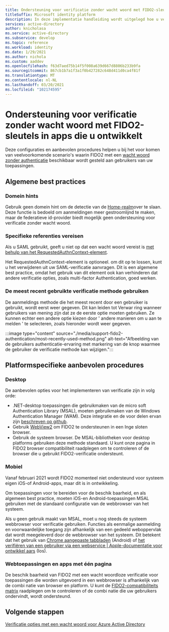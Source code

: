 ```yaml
---
title: Ondersteuning voor verificatie zonder wacht woord met FIDO2-sleutels in apps die u ontwikkelt | Azure
titleSuffix: Microsoft identity platform
description: In deze implementatie handleiding wordt uitgelegd hoe u verificatie zonder wacht woord ondersteunt met FIDO2-beveiligings sleutels in de toepassingen die u ontwikkelt
services: active-directory
author: knicholasa
ms.service: active-directory
ms.subservice: develop
ms.topic: reference
ms.workload: identity
ms.date: 1/29/2021
ms.author: nichola
ms.custom: aaddev
ms.openlocfilehash: f63d7aed75b14f5f008a639d667d8806b233b9fa
ms.sourcegitcommit: 867cb1b7a1f3a1f0b427282c648d411d0ca4f81f
ms.translationtype: MT
ms.contentlocale: nl-NL
ms.lasthandoff: 03/20/2021
ms.locfileid: "102174595"
---
```

# <a name="support-passwordless-authentication-with-fido2-keys-in-apps-you-develop"></a>Ondersteuning voor verificatie zonder wacht woord met FIDO2-sleutels in apps die u ontwikkelt

Deze configuraties en aanbevolen procedures helpen u bij het voor komen van veelvoorkomende scenario's waarin FIDO2 met een [wacht woord zonder authenticatie](../../active-directory/authentication/concept-authentication-passwordless.md) beschikbaar wordt gesteld aan gebruikers van uw toepassingen.

## <a name="general-best-practices"></a>Algemene best practices

### <a name="domain-hints"></a>Domein hints

Gebruik geen domein hint om de detectie van de [Home-realm](../../active-directory/manage-apps/configure-authentication-for-federated-users-portal.md)over te slaan. Deze functie is bedoeld om aanmeldingen meer gestroomlijnd te maken, maar de federatieve id-provider biedt mogelijk geen ondersteuning voor verificatie zonder wacht woord.

### <a name="requiring-specific-credentials"></a>Specifieke referenties vereisen

Als u SAML gebruikt, geeft u niet op dat een wacht woord vereist is [met behulp van het RequestedAuthnContext-element](single-sign-on-saml-protocol.md#requestauthncontext).

Het RequestedAuthnContext-element is optioneel. om dit op te lossen, kunt u het verwijderen uit uw SAML-verificatie aanvragen. Dit is een algemene best practice, omdat het gebruik van dit element ook kan verhinderen dat andere verificatie opties, zoals multi-factor Authentication, goed werken.

### <a name="using-the-most-recently-used-authentication-method"></a>De meest recent gebruikte verificatie methode gebruiken

De aanmeldings methode die het meest recent door een gebruiker is gebruikt, wordt eerst weer gegeven. Dit kan leiden tot Verwar ring wanneer gebruikers van mening zijn dat ze de eerste optie moeten gebruiken. Ze kunnen echter een andere optie kiezen door ' andere manieren om u aan te melden ' te selecteren, zoals hieronder wordt weer gegeven.

:::image type="content" source="./media/support-fido2-authentication/most-recently-used-method.png" alt-text="Afbeelding van de gebruikers authenticatie-ervaring met markering van de knop waarmee de gebruiker de verificatie methode kan wijzigen.":::

## <a name="platform-specific-best-practices"></a>Platformspecifieke aanbevolen procedures

### <a name="desktop"></a>Desktop

De aanbevolen opties voor het implementeren van verificatie zijn in volg orde:

- .NET-desktop toepassingen die gebruikmaken van de micro soft Authentication Library (MSAL), moeten gebruikmaken van de Windows Authentication Manager (WAM). Deze integratie en de voor delen ervan zijn [beschreven op github](https://github.com/AzureAD/microsoft-authentication-library-for-dotnet/wiki/wam).
- Gebruik [WebView2](/microsoft-edge/webview2/) om FIDO2 te ondersteunen in een Inge sloten browser.
- Gebruik de systeem browser. De MSAL-bibliotheken voor desktop platforms gebruiken deze methode standaard. U kunt onze pagina in FIDO2 browser compatibiliteit raadplegen om te controleren of de browser die u gebruikt FIDO2-verificatie ondersteunt.

### <a name="mobile"></a>Mobiel

Vanaf februari 2021 wordt FIDO2 momenteel niet ondersteund voor systeem eigen iOS-of Android-apps, maar dit is in ontwikkeling.

Om toepassingen voor te bereiden voor de beschik baarheid, en als algemeen best practice, moeten iOS-en Android-toepassingen MSAL gebruiken met de standaard configuratie van de webbrowser van het systeem.

Als u geen gebruik maakt van MSAL, moet u nog steeds de systeem webbrowser voor verificatie gebruiken. Functies als eenmalige aanmelding en voorwaardelijke toegang zijn afhankelijk van een gedeeld weboppervlak dat wordt meegeleverd door de webbrowser van het systeem. Dit betekent dat het gebruik van [Chrome aangepaste tabbladen](https://developer.chrome.com/docs/multidevice/android/customtabs/) (Android) of [het verifiëren van een gebruiker via een webservice | Apple-documentatie voor ontwikkel aars](https://developer.apple.com/documentation/authenticationservices/authenticating_a_user_through_a_web_service) (Ios).

### <a name="web-and-single-page-apps"></a>Webtoepassingen en apps met één pagina

De beschik baarheid van FIDO2 met een wacht woordloze verificatie voor toepassingen die worden uitgevoerd in een webbrowser is afhankelijk van de combi natie van browser en platform. U kunt de [FIDO2-compatibiliteits matrix](../authentication/fido2-compatibility.md) raadplegen om te controleren of de combi natie die uw gebruikers ondervindt, wordt ondersteund.

## <a name="next-steps"></a>Volgende stappen

[Verificatie opties met een wacht woord voor Azure Active Directory](../../active-directory/authentication/concept-authentication-passwordless.md)